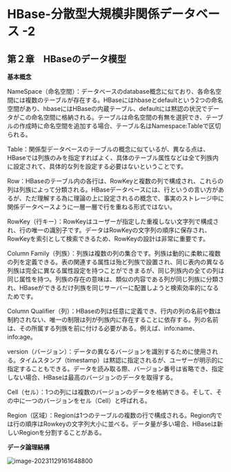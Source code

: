 # HBase-分散型大規模非関係データベース -2

## 第２章　HBaseのデータ模型

**基本概念**

NameSpace（命名空間）：データベースのdatabase概念に似ており、各命名空間には複数のテーブルが存在する。HBaseにはhbaseとdefaultという2つの命名空間があり、hbaseにはHBaseの内蔵テーブル、defaultには黙認の状況でデータがこの命名空間に格納される。テーブルは命名空間の有無を選択でき、テーブルの作成時に命名空間を追加する場合、テーブル名はNamespace:Tableで区切られる。

Table：関係型データベースのテーブルの概念に似ているが、異なる点は、HBaseでは列族のみを指定すればよく、具体のテーブル属性などは全て列族内に設定されて、具体的な列を設定する必要はないということです。

Row：HBaseのテーブル内の各行は、RowKeyと複数の列で構成され、これらの列は列族によって分類される。HBaseデータベースには、行というの言い方があるが、ただ理解する為に理論の上に設定されるの概念で、事実のストレージ中に関係データベースように一層一層で行を重ねる形式ではない。

RowKey（行キー）：RowKeyはユーザーが指定した重複しない文字列で構成され、行の唯一の識別子です。データはRowKeyの文字列の順序に保存され、RowKeyを索引として検索できるため、RowKeyの設計は非常に重要です。

Column Family（列族）：列族は複数の列の集合です。列族は動的に柔軟に複数の列を定義できる。表の関連する属性は殆ど列族で設置され、同じ表内の異なる列族は完全に異なる属性設定を持つことができまるが、同じ列族内の全ての列は同じ属性を持つ。列族の存在の意味は、類似の内容である列が同じ列族に分類され、HBaseができるだけ列族を同じサーバーに配置しようと検索効率的になるためです。

Column Qualifier（列）：HBaseの列は任意に定義でき、行内の列の名前や数は制約されない、唯一の制限は列が列族内に存在することに依存する。列の名前は、その所属する列族を前に付ける必要がある。例えば、info:name、info:age。

version（バージョン）：データの異なるバージョンを識別するために使用される。タイムスタンプ（timestamp）は黙認に指定されるが、ユーザーが明示的に指定することもできる。データを読み取る際、バージョン番号は省略でき、指定しない場合、HBaseは最高のバージョンのデータを取得する。

Cell（セル）：1つの列には複数のバージョンのデータを格納できる。そして、その中に一つのバージョンをセル（Cell）と呼ばれる。

Region（区域）：Regionは1つのテーブルの複数の行で構成される。Region内では行の順序はRowkeyの文字列大小に並べる。データ量が多い場合、HBaseは新しいRegionを分割することがある。

**データ論理結構**

![image-20231129161648800](D:\OneDrive\picture\Typora\image-20231129161648800.png)
